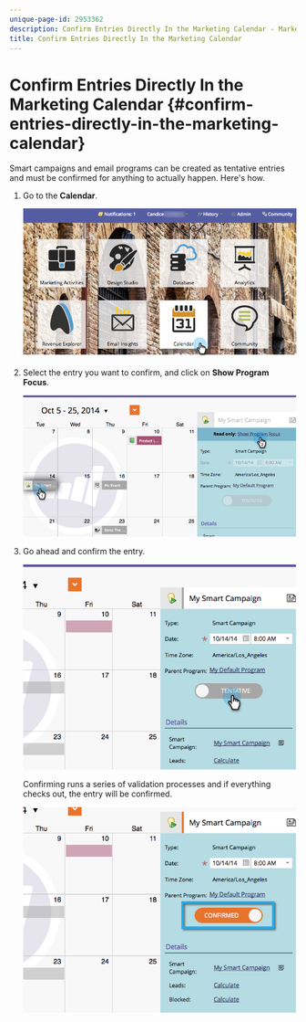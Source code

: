 ```yaml
---
unique-page-id: 2953362
description: Confirm Entries Directly In the Marketing Calendar - Marketo Docs - Product Documentation
title: Confirm Entries Directly In the Marketing Calendar
---
```


# Confirm Entries Directly In the Marketing Calendar {#confirm-entries-directly-in-the-marketing-calendar}

Smart campaigns and email programs can be created as tentative entries and must be confirmed for anything to actually happen. Here's how.

1. Go to the **Calendar**.

   ![](assets/2017-05-10-15-30-47-5.png)

1. Select the entry you want to confirm, and click on **Show Program Focus**.

   ![](assets/image2014-10-20-13-3a22-3a15.png)

1. Go ahead and confirm the entry.

   ![](assets/image2014-10-20-13-3a22-3a26.png)

   Confirming runs a series of validation processes and if everything checks out, the entry will be confirmed.

   ![](assets/image2014-10-20-13-3a22-3a36.png)

